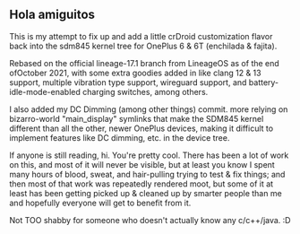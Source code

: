 ## Hola amiguitos

This is my attempt to fix up and add a little crDroid customization flavor back into the sdm845 kernel tree for OnePlus 6 & 6T (enchilada & fajita).

Rebased on the official lineage-17.1 branch from LineageOS as of the end ofOctober 2021, with some extra goodies added in like clang 12 & 13 support, multiple vibration type support, wireguard support, and battery-idle-mode-enabled charging switches, among others.

I also added my DC Dimming (among other things) commit. more relying on bizarro-world "main_display" symlinks that make the SDM845 kernel different than all the other, newer OnePlus devices, making it difficult to implement features like DC dimming, etc. in the device tree.

If anyone is still reading, hi. You're pretty cool. There has been a lot of work on this, and most of it will never be visible, but at least you know I spent many hours of blood, sweat, and hair-pulling trying to test & fix things; and then most of that work was repeatedly rendered moot, but some of it at least has been getting picked up & cleaned up by smarter people than me and hopefully everyone will get to benefit from it.

Not TOO shabby for someone who doesn't actually know any c/c++/java. :D
